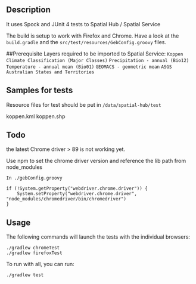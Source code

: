 ## Description

It uses  Spock and JUnit 4 tests to Spatial Hub / Spatial Service

The build is setup to work with Firefox and Chrome. Have a look at the `build.gradle` and the `src/test/resources/GebConfig.groovy` files.

##Prerequisite 
Layers required to be imported to Spatial Service:
`Koppen Climate Classification (Major Classes)`
`Precipitation - annual (Bio12)`
`Temperature - annual mean (Bio01)`
`GEOMACS - geometric mean`
`ASGS Australian States and Territories`


## Samples for tests

Resource files for test should be put in `/data/spatial-hub/test`

koppen.kml
koppen.shp


## Todo
the latest Chrome driver > 89 is not working yet.

Use npm to set the chrome driver version and reference the lib path from node_modules

    In ./gebConfig.groovy

    if (!System.getProperty("webdriver.chrome.driver")) {
        System.setProperty("webdriver.chrome.driver", "node_modules/chromedriver/bin/chromedriver")
    } 


## Usage

The following commands will launch the tests with the individual browsers:

    ./gradlew chromeTest
    ./gradlew firefoxTest

To run with all, you can run:

    ./gradlew test
